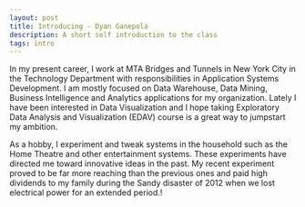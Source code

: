 ```yaml
---
layout: post
title: Introducing - Dyan Ganepola
description: A short self introduction to the class
tags: intro
---
```


In my present career, I work at MTA Bridges and Tunnels in New York City in the Technology Department with responsibilities in Application Systems Development.
I am mostly focused on Data Warehouse, Data Mining, Business Intelligence and Analytics applications for my organization. Lately I have been interested in
Data Visualization and I hope  taking Exploratory Data Analysis and Visualization (EDAV) course is a great way to jumpstart my ambition. 

As a hobby, I experiment and tweak systems in the household such as the Home Theatre and other entertainment systems. These experiments have directed me toward 
innovative ideas in the past. My recent experiment proved to be far more reaching than the previous ones and paid high dividends to my family during the 
Sandy disaster of 2012 when we lost electrical power for an extended period.!

